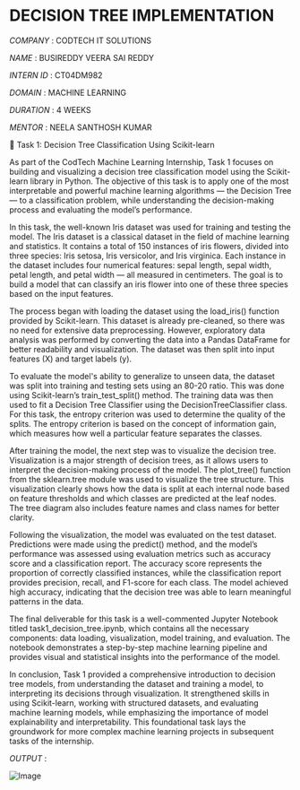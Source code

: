 # DECISION TREE IMPLEMENTATION

*COMPANY* : CODTECH IT SOLUTIONS

*NAME* : BUSIREDDY VEERA SAI REDDY

*INTERN ID* : CT04DM982

*DOMAIN* : MACHINE LEARNING

*DURATION* : 4 WEEKS

*MENTOR* : NEELA SANTHOSH KUMAR


📄 Task 1: Decision Tree Classification Using Scikit-learn

As part of the CodTech Machine Learning Internship, Task 1 focuses on building and visualizing a decision tree classification model using the Scikit-learn library in Python. The objective of this task is to apply one of the most interpretable and powerful machine learning algorithms — the Decision Tree — to a classification problem, while understanding the decision-making process and evaluating the model’s performance.

In this task, the well-known Iris dataset was used for training and testing the model. The Iris dataset is a classical dataset in the field of machine learning and statistics. It contains a total of 150 instances of iris flowers, divided into three species: Iris setosa, Iris versicolor, and Iris virginica. Each instance in the dataset includes four numerical features: sepal length, sepal width, petal length, and petal width — all measured in centimeters. The goal is to build a model that can classify an iris flower into one of these three species based on the input features.

The process began with loading the dataset using the load_iris() function provided by Scikit-learn. This dataset is already pre-cleaned, so there was no need for extensive data preprocessing. However, exploratory data analysis was performed by converting the data into a Pandas DataFrame for better readability and visualization. The dataset was then split into input features (X) and target labels (y).

To evaluate the model's ability to generalize to unseen data, the dataset was split into training and testing sets using an 80-20 ratio. This was done using Scikit-learn’s train_test_split() method. The training data was then used to fit a Decision Tree Classifier using the DecisionTreeClassifier class. For this task, the entropy criterion was used to determine the quality of the splits. The entropy criterion is based on the concept of information gain, which measures how well a particular feature separates the classes.

After training the model, the next step was to visualize the decision tree. Visualization is a major strength of decision trees, as it allows users to interpret the decision-making process of the model. The plot_tree() function from the sklearn.tree module was used to visualize the tree structure. This visualization clearly shows how the data is split at each internal node based on feature thresholds and which classes are predicted at the leaf nodes. The tree diagram also includes feature names and class names for better clarity.

Following the visualization, the model was evaluated on the test dataset. Predictions were made using the predict() method, and the model’s performance was assessed using evaluation metrics such as accuracy score and a classification report. The accuracy score represents the proportion of correctly classified instances, while the classification report provides precision, recall, and F1-score for each class. The model achieved high accuracy, indicating that the decision tree was able to learn meaningful patterns in the data.

The final deliverable for this task is a well-commented Jupyter Notebook titled task1_decision_tree.ipynb, which contains all the necessary components: data loading, visualization, model training, and evaluation. The notebook demonstrates a step-by-step machine learning pipeline and provides visual and statistical insights into the performance of the model.

In conclusion, Task 1 provided a comprehensive introduction to decision tree models, from understanding the dataset and training a model, to interpreting its decisions through visualization. It strengthened skills in using Scikit-learn, working with structured datasets, and evaluating machine learning models, while emphasizing the importance of model explainability and interpretability. This foundational task lays the groundwork for more complex machine learning projects in subsequent tasks of the internship.



*OUTPUT*  :

![Image](https://github.com/user-attachments/assets/23771383-3f2f-4cea-b973-7f0a3cdeaae2)
